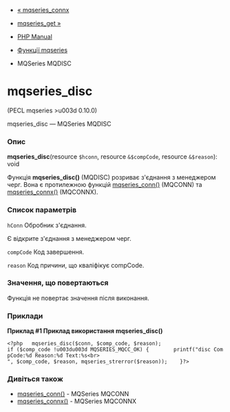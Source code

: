 - [« mqseries_connx](function.mqseries-connx.md)
- [mqseries_get »](function.mqseries-get.md)

- [PHP Manual](index.md)
- [Функції mqseries](ref.mqseries.md)
- MQSeries MQDISC

# mqseries_disc

(PECL mqseries \>u003d 0.10.0)

mqseries_disc — MQSeries MQDISC

### Опис

**mqseries_disc**(resource `$hconn`, resource `&$compCode`, resource
`&$reason`): void

Функція **mqseries_disc()** (MQDISC) розриває з'єднання з менеджером
черг. Вона є протилежною функцій
[mqseries_conn()](function.mqseries-conn.md) (MQCONN) та
[mqseries_connx()](function.mqseries-connx.md) (MQCONNX).

### Список параметрів

`hConn`
Обробник з'єднання.

Є відкрите з'єднання з менеджером черг.

`compCode`
Код завершення.

`reason`
Код причини, що кваліфікує compCode.

### Значення, що повертаються

Функція не повертає значення після виконання.

### Приклади

**Приклад #1 Приклад використання **mqseries_disc()****

`<?php   mqseries_disc($conn, $comp_code, $reason); if ($comp_code !u003du003d MQSERIES_MQCC_OK) {        printf("disc CompCode:%d Reason:%d Text:%s<br>
", $comp_code, $reason, mqseries_strerror($reason));    }?> `

### Дивіться також

- [mqseries_conn()](function.mqseries-conn.md) - MQSeries MQCONN
- [mqseries_connx()](function.mqseries-connx.md) - MQSeries MQCONNX
